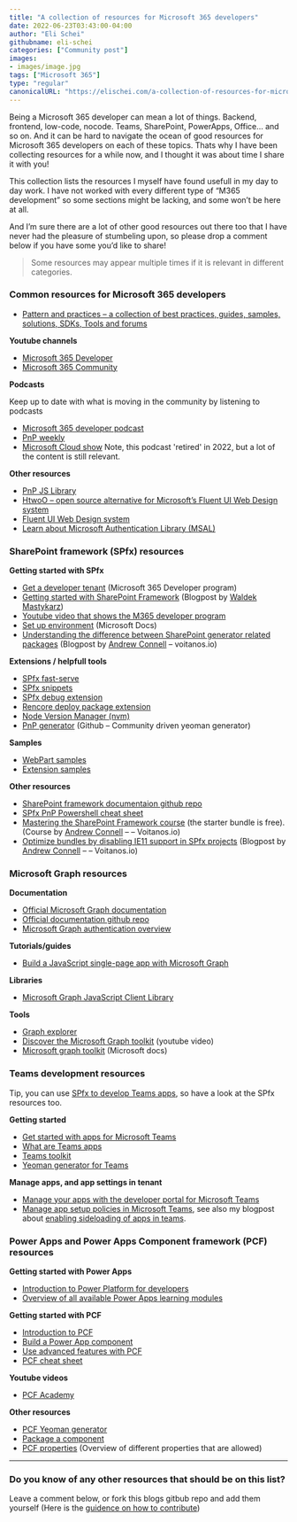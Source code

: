 ```yaml
---
title: "A collection of resources for Microsoft 365 developers"
date: 2022-06-23T03:43:00-04:00
author: "Eli Schei"
githubname: eli-schei
categories: ["Community post"]
images:
- images/image.jpg
tags: ["Microsoft 365"]
type: "regular"
canonicalURL: "https://elischei.com/a-collection-of-resources-for-microsoft-365-developers/"
---
```

Being a Microsoft 365 developer can mean a lot of things. Backend, frontend, low-code, nocode. Teams, SharePoint, PowerApps, Office… and so on. And it can be hard to navigate the ocean of good resources for Microsoft 365 developers on each of these topics. Thats why I have been collecting resources for a while now, and I thought it was about time I share it with you!

This collection lists the resources I myself have found usefull in my day to day work. I have not worked with every different type of “M365 development” so some sections might be lacking, and some won’t be here at all.

And I’m sure there are a lot of other good resources out there too that I have never had the pleasure of stumbeling upon, so please drop a comment below if you have some you’d like to share!

> Some resources may appear multiple times if it is relevant in different categories.

### Common resources for Microsoft 365 developers

* [Pattern and practices – a collection of best practices, guides, samples, solutions, SDKs, Tools and forums](https://pnp.github.io/#guidance)

**Youtube channels**

* [Microsoft 365 Developer](https://www.youtube.com/c/Microsoft365Developer)
* [Microsoft 365 Community](https://www.youtube.com/channel/UC_mKdhw-V6CeCM7gTo_Iy7w)

**Podcasts**

Keep up to date with what is moving in the community by listening to podcasts

* [Microsoft 365 developer podcast](https://www.m365devpodcast.com/)
* [PnP weekly](https://pnpweekly.podbean.com/)
* [Microsoft Cloud show](https://www.microsoftcloudshow.com/) Note, this podcast 'retired' in 2022, but a lot of the content is still relevant.

**Other resources**

* [PnP JS Library](https://pnp.github.io/pnpjs/)
* [HtwoO – open source alternative for Microsoft’s Fluent UI Web Design system](https://lab.n8d.studio/htwoo/)
* [Fluent UI Web Design system](https://developer.microsoft.com/en-us/fluentui)
* [Learn about Microsoft Authentication Library (MSAL)](https://docs.microsoft.com/en-us/azure/active-directory/develop/msal-overview)

### SharePoint framework (SPfx) resources

**Getting started with SPfx**

* [Get a developer tenant](https://developer.microsoft.com/en-us/microsoft-365/dev-program) (Microsoft 365 Developer program)
* [Getting started with SharePoint Framework](https://blog.mastykarz.nl/getting-started-sharepoint-framework/) (Blogpost by [Waldek Mastykarz](https://twitter.com/waldekm))
* [Youtube video that shows the M365 developer program](https://www.youtube.com/watch?v=2JWUr6zBtwg)
* [Set up environment](https://docs.microsoft.com/en-us/sharepoint/dev/spfx/set-up-your-development-environment) (Microsoft Docs)
* [Understanding the difference between SharePoint generator related packages](https://www.voitanos.io/blog/understand-difference-sharepoint-framework-generator-library-packages/) (Blogpost by [Andrew Connell](https://twitter.com/andrewconnell) – voitanos.io)

**Extensions / helpfull tools**

* [SPfx fast-serve](https://github.com/s-KaiNet/spfx-fast-serve)
* [SPfx snippets](https://marketplace.visualstudio.com/items?itemName=eliostruyf.spfx-snippets)
* [SPfx debug extension](https://marketplace.visualstudio.com/items?itemName=eliostruyf.spfx-debug)
* [Rencore deploy package extension](https://marketplace.visualstudio.com/items?itemName=RencoreGmbH.vscode-spfx-deploy-package)
* [Node Version Manager (nvm)](https://elischei.com/how-to-use-nvm-for-windows/)
* [PnP generator](https://github.com/pnp/generator-spfx) (Github – Community driven yeoman generator)

**Samples**

* [WebPart samples](https://github.com/pnp/sp-dev-fx-webparts)
* [Extension samples](https://github.com/pnp/sp-dev-fx-extensions)

**Other resources**

* [SharePoint framework documentaion github repo](https://github.com/SharePoint/sp-dev-docs)
* [SPfx PnP Powershell cheat sheet](https://github.com/Eli-Schei/resource-sheets/blob/main/M365/spfx/spfx-pnp-powershell-cheat-sheet.md)
* [Mastering the SharePoint Framework course](https://www.voitanos.io/course-master-sharepoint-framework) (the starter bundle is free). (Course by [Andrew Connell](https://twitter.com/andrewconnell) – – Voitanos.io)
* [Optimize bundles by disabling IE11 support in SPfx projects](https://www.voitanos.io/blog/optimize-spfx-bundles-ditch-ie11-support/) (Blogpost by [Andrew Connell](https://twitter.com/andrewconnell)  – – Voitanos.io)

### Microsoft Graph resources

**Documentation**

* [Official Microsoft Graph documentation](https://docs.microsoft.com/en-us/graph/)
* [Official documentation github repo](https://github.com/microsoftgraph/microsoft-graph-docs)
* [Microsoft Graph authentication overview](https://docs.microsoft.com/en-us/graph/auth/)

**Tutorials/guides**

* [Build a JavaScript single-page app with Microsoft Graph](https://docs.microsoft.com/en-us/graph/tutorials/javascript)

**Libraries**

* [Microsoft Graph JavaScript Client Library](https://www.npmjs.com/package/@microsoft/microsoft-graph-client)

**Tools**

* [Graph explorer](https//developer.microsoft.com/en-us/graph/graph-explorer)
* [Discover the Microsoft Graph toolkit](https://www.youtube.com/watch?v=HdQlVv3Wekk) (youtube video)
* [Microsoft graph toolkit](https://docs.microsoft.com/en-us/graph/toolkit/overview) (Microsoft docs)

### Teams development resources
Tip, you can use [SPfx to develop Teams apps](https://docs.microsoft.com/en-us/microsoftteams/platform/sbs-gs-spfx?tabs=vscode%2Cviscode), so have a look at the SPfx resources too.

**Getting started**

* [Get started with apps for Microsoft Teams](https://docs.microsoft.com/en-us/microsoftteams/platform/get-started/get-started-overview)
* [What are Teams apps](https://docs.microsoft.com/en-us/microsoftteams/platform/overview)
* [Teams toolkit](https://docs.microsoft.com/en-us/microsoftteams/platform/toolkit/teams-toolkit-fundamentals)
* [Yeoman generator for Teams](https://github.com/pnp/generator-teams)

**Manage apps, and app settings in tenant**

* [Manage your apps with the developer portal for Microsoft Teams](https://docs.microsoft.com/en-us/microsoftteams/platform/concepts/build-and-test/teams-developer-portal)
* [Manage app setup policies in Microsoft Teams](https://docs.microsoft.com/en-us/microsoftteams/teams-app-setup-policies), see also my blogpost about [enabling sideloading of apps in teams](https://elischei.com/enable-sideloading-of-apps-in-microsoft-teams/).

### Power Apps and Power Apps Component framework (PCF) resources

**Getting started with Power Apps**

* [Introduction to Power Platform for developers](https://docs.microsoft.com/en-us/learn/modules/introduction-developing-power-platform/1-introduction)
* [Overview of all available Power Apps learning modules](https://docs.microsoft.com/en-us/learn/browse/?expanded=power-platform&products=power-apps)

**Getting started with PCF**

* [Introduction to PCF](https://docs.microsoft.com/en-us/learn/modules/get-started-component-framework/)
* [Build a Power App component](https://docs.microsoft.com/en-us/learn/modules/build-power-app-component/)
* [Use advanced features with PCF](https://docs.microsoft.com/en-us/learn/modules/component-framework-advanced-topics/)
* [PCF cheat sheet](https://github.com/Eli-Schei/resource-sheets/blob/main/M365/Power%20Apps%20and%20PCF/PCF-cheat-sheet.md)

**Youtube videos**

* [PCF Academy](https://www.youtube.com/playlist?list=PL0WiRFWRFGlQr5tGZdUGUlyTl7Gi1Wb_K)

**Other resources**

* [PCF Yeoman generator](https://github.com/DynamicsNinja/generator-pcf)
* [Package a component](https://docs.microsoft.com/en-us/powerapps/developer/component-framework/import-custom-controls)
* [PCF properties](https://docs.microsoft.com/en-us/powerapps/developer/component-framework/manifest-schema-reference/property) (Overview of different properties that are allowed)

<p></p>

---

### Do you know of any other resources that should be on this list? 
Leave a comment below, or fork this blogs gitbub repo and add them yourself (Here is the [guidence on how to contribute](https://pnp.github.io/blog/post/contribute-blog/))